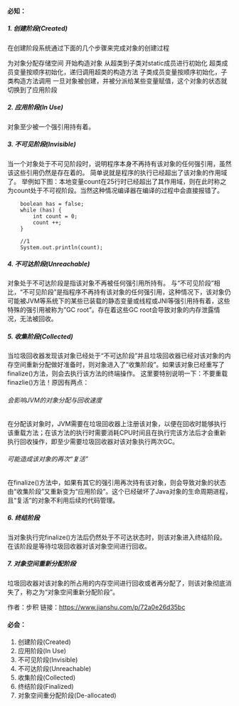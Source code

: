 ####  必知：
##### 1. 创建阶段(Created)

在创建阶段系统通过下面的几个步骤来完成对象的创建过程

为对象分配存储空间
开始构造对象
从超类到子类对static成员进行初始化
超类成员变量按顺序初始化，递归调用超类的构造方法
子类成员变量按顺序初始化，子类构造方法调用
一旦对象被创建，并被分派给某些变量赋值，这个对象的状态就切换到了应用阶段

##### 2. 应用阶段(In Use)

对象至少被一个强引用持有着。

##### 3. 不可见阶段(Invisible)

当一个对象处于不可见阶段时，说明程序本身不再持有该对象的任何强引用，虽然该这些引用仍然是存在着的。
简单说就是程序的执行已经超出了该对象的作用域了。
举例如下图：本地变量count在25行时已经超出了其作用域，则在此时称之为count处于不可视阶段。当然这种情况编译器在编译的过程中会直接报错了。

        boolean has = false;
        while (has) {
            int count = 0;
            count ++;
        }
        
        //1
        System.out.println(count);
##### 4. 不可达阶段(Unreachable)

对象处于不可达阶段是指该对象不再被任何强引用所持有。
与“不可见阶段”相比，“不可见阶段”是指程序不再持有该对象的任何强引用，这种情况下，该对象仍可能被JVM等系统下的某些已装载的静态变量或线程或JNI等强引用持有着，这些特殊的强引用被称为”GC root”。存在着这些GC root会导致对象的内存泄露情况，无法被回收。

##### 5. 收集阶段(Collected)

当垃圾回收器发现该对象已经处于“不可达阶段”并且垃圾回收器已经对该对象的内存空间重新分配做好准备时，则对象进入了“收集阶段”。如果该对象已经重写了finalize()方法，则会去执行该方法的终端操作。
这里要特别说明一下：不要重载finazlie()方法！原因有两点：

###### 会影响JVM的对象分配与回收速度

在分配该对象时，JVM需要在垃圾回收器上注册该对象，以便在回收时能够执行该重载方法；在该方法的执行时需要消耗CPU时间且在执行完该方法后才会重新执行回收操作，即至少需要垃圾回收器对该对象执行两次GC。

###### 可能造成该对象的再次“复活”

在finalize()方法中，如果有其它的强引用再次持有该对象，则会导致对象的状态由“收集阶段”又重新变为“应用阶段”。这个已经破坏了Java对象的生命周期进程，且“复活”的对象不利用后续的代码管理。

##### 6. 终结阶段

当对象执行完finalize()方法后仍然处于不可达状态时，则该对象进入终结阶段。在该阶段是等待垃圾回收器对该对象空间进行回收。

##### 7. 对象空间重新分配阶段

垃圾回收器对该对象的所占用的内存空间进行回收或者再分配了，则该对象彻底消失了，称之为“对象空间重新分配阶段”。

作者：步积
链接：https://www.jianshu.com/p/72a0e26d35bc

####  必会：
1. 创建阶段(Created)
2. 应用阶段(In Use)
3. 不可见阶段(Invisible)
4. 不可达阶段(Unreachable)
5. 收集阶段(Collected)
6. 终结阶段(Finalized)
7. 对象空间重分配阶段(De-allocated)